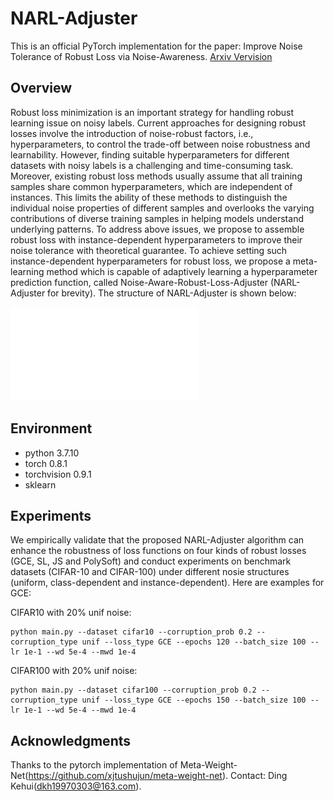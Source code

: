 # NARL-Adjuster
This is an official PyTorch implementation for the paper: Improve Noise Tolerance of Robust Loss via Noise-Awareness. [Arxiv Vervision](https://arxiv.org/pdf/2301.07306)

## Overview
Robust loss minimization is an important strategy for handling robust learning issue on noisy labels. Current approaches for designing robust losses involve the introduction of noise-robust factors, i.e., hyperparameters, to control the trade-off between noise robustness and learnability. However, finding suitable hyperparameters for different datasets with noisy labels is a challenging and time-consuming task. Moreover, existing robust loss methods usually assume that all training samples share common hyperparameters, which are independent of instances. This limits the ability of these methods to distinguish the individual noise properties of different samples and overlooks the varying contributions of diverse training samples in helping models understand underlying patterns. To address above issues, we propose to assemble robust loss with instance-dependent hyperparameters to improve their noise tolerance with theoretical guarantee. To achieve setting such instance-dependent hyperparameters for robust loss, we propose a meta-learning method which is capable of adaptively learning a hyperparameter prediction function, called Noise-Aware-Robust-Loss-Adjuster (NARL-Adjuster for brevity). The structure of NARL-Adjuster is shown below:

![image](Architecture.pdf)

## Environment
* python 3.7.10
* torch 0.8.1
* torchvision 0.9.1
* sklearn

## Experiments
We empirically validate that the proposed NARL-Adjuster algorithm can enhance the robustness of loss functions on four kinds of robust losses (GCE, SL, JS and PolySoft) and conduct experiments on benchmark datasets (CIFAR-10 and CIFAR-100) under different nosie structures (uniform, class-dependent and instance-dependent). Here are examples for GCE:

CIFAR10 with 20% unif noise:
```
python main.py --dataset cifar10 --corruption_prob 0.2 --corruption_type unif --loss_type GCE --epochs 120 --batch_size 100 --lr 1e-1 --wd 5e-4 --mwd 1e-4
```
CIFAR100 with 20% unif noise:
```
python main.py --dataset cifar100 --corruption_prob 0.2 --corruption_type unif --loss_type GCE --epochs 150 --batch_size 100 --lr 1e-1 --wd 5e-4 --mwd 1e-4
```
## Acknowledgments
Thanks to the pytorch implementation of Meta-Weight-Net(https://github.com/xjtushujun/meta-weight-net).
Contact: Ding Kehui(dkh19970303@163.com).
